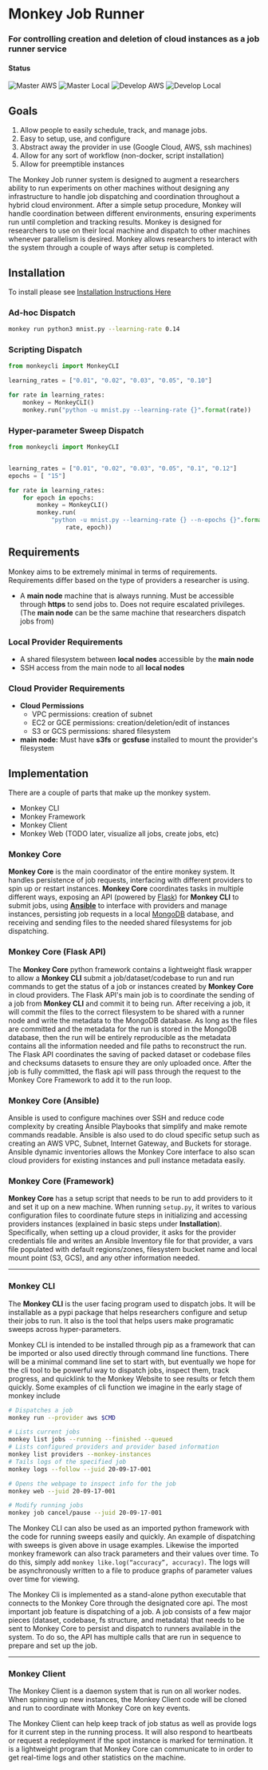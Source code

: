 #  Monkey Job Runner

### For controlling creation and deletion of cloud instances as a job runner service

#### Status
![Master AWS](https://github.com/Improbable-AI/monkey-job-runner/workflows/MNIST%20Test/badge.svg?branch=master)
![Master Local](https://github.com/Improbable-AI/monkey-job-runner/workflows/MNIST%20Test/badge.svg?branch=master)
![Develop AWS](https://github.com/Improbable-AI/monkey-job-runner/workflows/MNIST%20Test/badge.svg?branch=develop)
![Develop Local](https://github.com/Improbable-AI/monkey-job-runner/workflows/MNIST%20Test/badge.svg?branch=develop)

## Goals

1. Allow people to easily schedule, track, and manage jobs.
2. Easy to setup, use, and configure
3. Abstract away the provider in use (Google Cloud, AWS, ssh machines)
4. Allow for any sort of workflow (non-docker, script installation)
5. Allow for preemptible instances


The Monkey Job runner system is designed to augment a researchers ability to run experiments on other machines without designing any infrastructure to handle job dispatching and coordination throughout a hybrid cloud environment.  After a simple setup procedure, Monkey will handle coordination between different environments, ensuring experiments run until completion and tracking results.  Monkey is designed for researchers to use on their local machine and dispatch to other machines whenever parallelism is desired.  Monkey allows researchers to interact with the system through a couple of ways after setup is completed.

## Installation
To install please see [Installation Instructions Here](INSTALLATION.md)

### Ad-hoc Dispatch

```bash
monkey run python3 mnist.py --learning-rate 0.14
```

### Scripting Dispatch

```python
from monkeycli import MonkeyCLI

learning_rates = ["0.01", "0.02", "0.03", "0.05", "0.10"]

for rate in learning_rates:
    monkey = MonkeyCLI()
    monkey.run("python -u mnist.py --learning-rate {}".format(rate))
```

### Hyper-parameter Sweep Dispatch

```python
from monkeycli import MonkeyCLI


learning_rates = ["0.01", "0.02", "0.03", "0.05", "0.1", "0.12"]
epochs = [ "15"]

for rate in learning_rates:
    for epoch in epochs:
        monkey = MonkeyCLI()
        monkey.run(
            "python -u mnist.py --learning-rate {} --n-epochs {}".format(
                rate, epoch))
```

## Requirements

Monkey aims to be extremely minimal in terms of requirements.  Requirements differ based on the type of providers a researcher is using.  

- A **main node** machine that is always running.  Must be accessible through **https** to send jobs to.  Does not require escalated privileges.  (The **main node** can be the same machine that researchers dispatch jobs from)

### Local Provider Requirements

- A shared filesystem between **local nodes** accessible by the **main node**
- SSH access from the main node to all **local nodes**

### Cloud Provider Requirements

- **Cloud Permissions**
    - VPC permissions: creation of subnet
    - EC2 or GCE permissions: creation/deletion/edit of instances
    - S3 or GCS permissions: shared filesystem
- **main node:** Must have **s3fs** or **gcsfuse** installed to mount the provider's filesystem


## Implementation

There are a couple of parts that make up the monkey system.  
- Monkey CLI
- Monkey Framework
- Monkey Client
- Monkey Web (TODO later, visualize all jobs, create jobs, etc)

### Monkey Core

**Monkey Core** is the main coordinator of the entire monkey system.  It handles persistence of job requests, interfacing with different providers to spin up or restart instances.  **Monkey Core** coordinates tasks in multiple different ways, exposing an API (powered by [Flask](https://flask.palletsprojects.com/en/1.1.x/)) for **Monkey CLI** to submit jobs, using **[Ansible](https://www.ansible.com/)** to interface with providers and manage instances, persisting job requests in a local [MongoDB](https://www.mongodb.com/) database, and receiving and sending files to the needed shared filesystems for job dispatching.

### Monkey Core (Flask API)

The **Monkey Core** python framework contains a lightweight flask wrapper to allow a **Monkey CLI** submit a job/dataset/codebase to run and run commands to get the status of a job or instances created by **Monkey Core** in cloud providers.  The Flask API's main job is to coordinate the sending of a job from **Monkey CLI** and commit it to being run.  After receiving a job, it will commit the files to the correct filesystem to be shared with a runner node and write the metadata to the MongoDB database.  As long as the files are committed and the metadata for the run is stored in the MongoDB database, then the run will be entirely reproducible as the metadata contains all the information needed and file paths to reconstruct the run.  The Flask API coordinates the saving of packed dataset or codebase files and checksums datasets to ensure they are only uploaded once.  After the job is fully committed, the flask api will pass through the request to the Monkey Core Framework to add it to the run loop. 

### Monkey Core (Ansible)

Ansible is used to configure machines over SSH and reduce code complexity by creating Ansible Playbooks that simplify and make remote commands readable.  Ansible is also used to do cloud specific setup such as creating an AWS VPC, Subnet, Internet Gateway, and Buckets for storage.  Ansible dynamic inventories allows the Monkey Core interface to also scan cloud providers for existing instances and pull instance metadata easily.

### Monkey Core (Framework)

**Monkey Core** has a setup script that needs to be run to add providers to it and set it up on a new machine.  When running `setup.py`, it writes to various configuration files to coordinate future steps in initializing and accessing providers instances (explained in basic steps under **Installation**).  Specifically, when setting up a cloud provider, it asks for the provider credentials file and writes an Ansible Inventory file for that provider, a vars file populated with default regions/zones, filesystem bucket name and local mount point (S3, GCS), and any other information needed.  

---

### Monkey CLI

The **Monkey CLI** is the user facing program used to dispatch jobs.  It will be installable as a pypi package that helps researchers configure and setup their jobs to run.  It also is the tool that helps users make programatic sweeps across hyper-parameters.  

Monkey CLI is intended to be installed through pip as a framework that can be imported or also used directly through command line functions.  There will be a minimal command line set to start with, but eventually we hope for the cli tool to be powerful way to dispatch jobs, inspect them, track progress, and quicklink to the Monkey Website to see results or fetch them quickly. Some examples of cli function we imagine in the early stage of monkey include 

```bash
# Dispatches a job
monkey run --provider aws $CMD

# Lists current jobs
monkey list jobs --running --finished --queued
# Lists configured providers and provider based information
monkey list providers --monkey-instances
# Tails logs of the specified job
monkey logs --follow --juid 20-09-17-001

# Opens the webpage to inspect info for the job
monkey web --juid 20-09-17-001

# Modify running jobs
monkey job cancel/pause --juid 20-09-17-001
```

The Monkey CLI can also be used as an imported python framework with the code for running sweeps easily and quickly. An example of dispatching with sweeps is given above in usage examples. Likewise the imported monkey framework can also track parameters and their values over time. To do this, simply add `monkey like.log(“accuracy”, accuracy)`. The logs will be asynchronously written to a file to produce graphs of parameter values over time for viewing.  

The Monkey Cli is implemented as a stand-alone python executable that connects to the Monkey Core through the designated core api. The most important job feature is dispatching of a job. A job consists of a few major pieces (dataset, codebase, fs structure, and metadata) that needs to be sent to Monkey Core to persist and dispatch to runners available in the system. To do so, the API has multiple calls that are run in sequence to prepare and set up the job.  

---

### Monkey Client

The Monkey Client is a daemon system that is run on all worker nodes. When spinning up new instances, the Monkey Client code will be cloned and run to coordinate with Monkey Core on key events. 

The Monkey Client can help keep track of job status as well as provide logs for it current step in the running process. It will also respond to heartbeats or request a redeployment if the spot instance is marked for termination.  It is a lightweight program that Monkey Core can communicate to in order to get real-time logs and other statistics on the machine.







